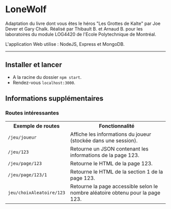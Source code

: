 LoneWolf
===============
Adaptation du livre dont vous êtes le héros "Les Grottes de Kalte" par Joe Dever et Gary Chalk.
Réalisé par Thibault B. et Arnaud B. pour les laboratoires du module LOG4420 de l'Ecole Polytechnique de Montréal.

L'application Web utilise : NodeJS, Express et MongoDB.

------------------------------------------------------------------------------------
## Installer et lancer

* A la racine du dossier `npm start`.
* Rendez-vous `localhost:3000`.

## Informations supplémentaires
### Routes intéressantes

<html>

<table>

  <tr>
    <th>Exemple de routes</th>
    <th>Fonctionnalité</th>
  </tr>

  <tr>
    <td><code>/jeu/joueur</code></td>
    <td>Affiche les informations du joueur (stockée dans une session).</td>
  </tr>

  <tr>
    <td><code>/jeu/123</code></td>
    <td>Retourne un JSON contenant les informations de la page 123.</td>
  </tr>

  <tr>
    <td><code>/jeu/page/123</code></td>
    <td>Retourne le HTML de la page 123.</td>
  </tr>

  <tr>
    <td><code>/jeu/page/123/1</code></td>
    <td>Retourne le HTML de la section 1 de la page 123.</td>
  </tr>

   <tr>
    <td><code>jeu/choixAleatoire/123</code></td>
    <td>Retourne la page accessible selon le nombre aléatoire obtenu pour la page 123.</td>
  </tr>

</table>